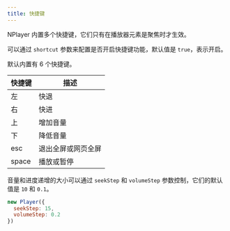 ```yaml
---
title: 快捷键
---
```


NPlayer 内置多个快捷键，它们只有在播放器元素是聚焦时才生效。

可以通过 `shortcut` 参数来配置是否开启快捷键功能，默认值是 `true`，表示开启。

默认内置有 6 个快捷键。

| 快捷键 | 描述 |
| --- | --- |
| 左 | 快退 |
| 右 | 快进 |
| 上 | 增加音量 |
| 下 | 降低音量 |
| esc | 退出全屏或网页全屏 |
| space | 播放或暂停 |

音量和进度递增的大小可以通过 `seekStep` 和 `volumeStep` 参数控制，它们的默认值是 `10` 和 `0.1`。

```js
new Player({
  seekStep: 15,
  volumeStep: 0.2
})
```
